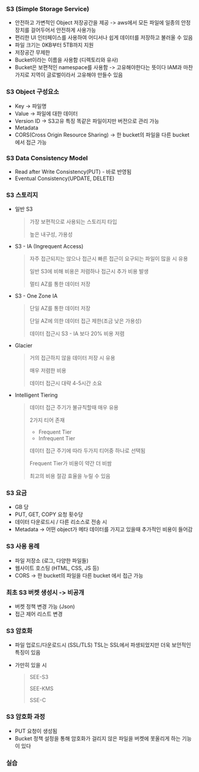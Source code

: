 ### S3 (Simple Storage Service)

- 안전하고 가변적인 Object 저장공간을 제공 -> aws에서 모든 파일에 일종의 안정장치를 걸어두어서 안전하게 사용가능
- 편리한 UI 인터페이스를 사용하여 어디서나 쉽게 데이터를 저장하고 불러올 수 있음
- 파일 크기는 0KB부터 5TB까지 지원
- 저장공간 무제한
- Bucket이라는 이름을 사용함 (디렉토리와 유사)
- Bucket은 보편적인 namespace를 사용함 -> 고유해야한다는 뜻이다 IAM과 마찬가지로 지역이 글로벌이라서 고유해야 만들수 있음



### S3 Object 구성요소

- Key -> 파일명
- Value -> 파일에 대한 데이터
- Version ID -> S3고유 특징 똑같은 파일이지만 버전으로 관리 가능
- Metadata 
- CORS(Cross Origin Resource Sharing) -> 한 bucket의 파일을 다른 bucket 에서 접근 가능



### S3 Data Consistency Model

- Read after Write Consistency(PUT) - 바로 반영됨
- Eventual Consistency(UPDATE, DELETE)



### S3 스토리지

- 일반 S3

  > 가장 보편적으로 사용되는 스토리지 타입
  >
  > 높은 내구성, 가용성

- S3 - IA (Ingrequent Access)

  > 자주 접근되지는 않으나 접근시 빠른 접근이 요구되는 파일이 많을 시 유용
  >
  > 일반 S3에 비해 비용은 저렴하나 접근시 추가 비용 발생
  >
  > 멀티 AZ를 통한 데이터 저장

- S3 - One Zone IA

  > 단일 AZ를 통한 데이터 저장
  >
  > 단일 AZ에 의한 데이터 접근 제한(조금 낮은 가용성)
  >
  > 데이터 접근시 S3 - IA 보다 20% 비용 저렴

- Glacier

  > 거의 접근하지 않을 데이터 저장 시 유용
  >
  > 매우 저렴한 비용
  >
  > 데이터 접근시 대략 4-5시간 소요

- Intelligent Tiering

  > 데이터 접근 주기가 불규칙할때 매우 유용
  >
  > 2가지 티어 존재
  >
  > - Frequent Tier
  > - Infrequent Tier
  >
  > 데이터 접근 주기에 따라 두가지 티어중 하나로 선택됨
  >
  > Frequent Tier가 비용이 약간 더 비쌈
  >
  > 최고의 비용 절감 효율을 누릴 수 있음  



### S3 요금

- GB 당
- PUT, GET, COPY 요청 횟수당
- 데이터 다운로드시 / 다른 리소스로 전송 시
- Metadata -> 어떤 object가 메타 데이터를 가지고 있을때 추가적인 비용이 들어감  



### S3 사용 용례

- 파일 저장소 (로그, 다양한 파일들)
- 웹사이트 호스팅 (HTML, CSS, JS 등)
- CORS -> 한 bucket의 파일을 다른 bucket 에서 접근 가능 



### 최초 S3 버켓 생성시 -> 비공개

- 버켓 정책 변경 가능 (Json)
- 접근 제어 리스트 변경



### S3 암호화

- 파일 업로드/다운로드시 (SSL/TLS) TSL는 SSL에서 파생되었지만 더욱 보안적인 특징이 있음

- 가만히 있을 시

  > SEE-S3
  >
  > SEE-KMS
  >
  > SSE-C



### S3 암호화 과정

- PUT 요청이 생성됨
- Bucket 정책 설정을 통해 암호화가 걸리지 않은 파일을 버켓에 못올리게 하는 기능이 있다



### 실습

